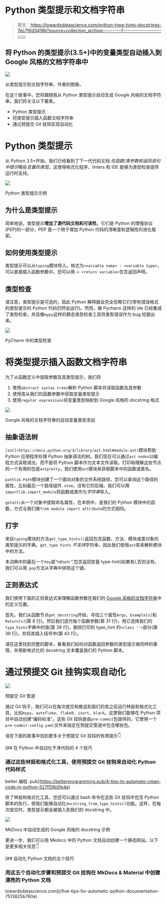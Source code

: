 # Python 类型提示和文档字符串

> 原文：<https://towardsdatascience.com/python-type-hints-docstrings-7ec7f6d3416b?source=collection_archive---------7----------------------->

## 将 Python 的类型提示(3.5+)中的变量类型自动插入到 Google 风格的文档字符串中

![](img/676032a07d087a5643a3bf3f701c225c.png)

从类型提示到文档字符串，作者的图像。

在这个故事中，您将跟随我从 Python 类型提示自动生成 Google 风格的文档字符串。我们将关注以下要素。

*   Python 类型提示
*   将类型提示插入函数文档字符串
*   通过预提交 Git 挂钩实现自动化

# Python 类型提示

从 Python 3.5+开始，我们已经看到了下一代代码文档:*在函数/类参数和返回语句中提示*哪些*变量的类型*。这使得格式化程序、linters 和 IDE 能够为类型检查提供运行时支持。

![](img/8a79f6624172c8d85674943fe74bb837.png)

Python 类型提示示例

## 为什么是类型提示

简单地说，类型提示**增加了源代码文档和可读性**。它们是 Python 的增强协议(PEP)的一部分，PEP 是一个用于增加 Python 代码的清晰度和逻辑性的进化框架。

## 如何使用类型提示

类型提示可以从`typing`模块导入。格式为`<variable name> : <variable type>`，可以直接插入函数参数中。您可以用`-> <return variable>`包含返回声明。

## 类型检查

请注意，类型提示是可选的，因此 Python 解释器会完全忽略它们(带有错误格式的类型提示的 Python 代码仍然会运行)。然而，像 Pycharm 这样的 ide 已经集成了类型检查，并且像`mypy`这样的静态类型检查工具将类型错误作为 bug 挖掘出来。

![](img/0794b8e290e7bfed34c59f2116bbb4aa.png)

PyCharm 中的类型检查

# 将类型提示插入函数文档字符串

为了从函数定义中提取参数及其类型提示，我们将

1.  使用`abstract syntax trees`解析 Python 脚本并读取函数及其参数
2.  使用库从我们的函数参数中获取变量类型提示
3.  使用`regular expressions`将变量类型映射到 Google 风格的 docstring 格式

![](img/0288dae2589370704fa6318cd62ffe72.png)

Google 风格的文档字符串的自动变量类型添加

## 抽象语法树

`[ast](https://docs.python.org/3/library/ast.html#module-ast)`模块帮助 Python 应用程序处理 Python 抽象语法的树。我们现在可以通过`ast nodes`以编程方式读取语法，而不是将 Python 脚本作为文本文件读取。打印和理解这些节点的一个有用的包是`astpretty`。我们使用`ast`模块来获取脚本中的函数或类名。

`pathlib.Path`模块创建了一个面向对象的文件系统路径，您可以查询这个路径的属性，比如最后一个路径组件`.stem`，没有它的后缀。我们可以用`importlib.import_module`将函数或类作为*字符串*导入。

`getattr`从一个对象中提取命名属性，在本例中，是我们的 Python 模块中的函数，方式与我们做`from module import attribute`的方式相同。

## 打字

来自`typing`模块的方法`get_type_hints()`返回包含函数、方法、模块或类对象的类型提示的字典。`get_type_hints` *不支持*字符串，因此我们使用`ast`库来解析模块中的方法。

本词典中的最后一个`key`是“return ”,包含返回变量 type-hint(如果有),否则没有。我们可以用`.pop`方法从字典中排除这个键。

## 正则表达式

我们使用下面的正则表达式来理解函数参数在我们的 [Google 风格的文档字符串](https://google.github.io/styleguide/pyguide.html)中的定义位置。

首先，我们从函数节点`get_docstring`开始，寻找三个属性`Args`、`Example[s]`和`Return[s]`(第 8 行)。然后我们迭代每个函数参数(第 31 行)，用它选择我们的`type_hints`字典中的值(第 38 行)，删除打印的 type_hint 的`<class ''>`部分(第 39 行)，并将其插入括号中(第 43 行)。

请在这里找到完整的脚本，看看我们如何对函数返回参数的类型提示做同样的事情，并用新格式化的 docstring 文本覆盖我们的 Python 脚本。

# 通过预提交 Git 挂钩实现自动化

![](img/76cc635afaf1efd6a37b726430753b82.png)

预提交 Git 管道

通过 Git 钩子，我们可以在每次提交和推送到我们的库之前运行林挺和格式化工具，比如`mypy`、`autoflake`、`flake8`、`isort`、`black`。这使我们能够在 Python 项目中自动创建“编码标准”。这些 Git 挂钩是由`pre-commit`包提供的，它使用一个`pre-commit-config.yaml`文件来指定在预提交管道中包含哪些包。

请在下面的故事中找到更多关于预提交 Git 挂钩的有用提示👇

[](https://betterprogramming.pub/4-tips-to-automate-clean-code-in-python-527f59b5fe4e) [## 在 Python 中自动化干净代码的 4 个技巧

### 通过这些林挺和格式化工具，使用预提交 Git 挂钩来自动化 Python 代码样式

better 编程. pub](https://betterprogramming.pub/4-tips-to-automate-clean-code-in-python-527f59b5fe4e) 

除了林挺和格式化工具，您还可以通过 bash 命令在这些 Git 挂钩中包含 Python 脚本的执行，使我们能够自动化`docstring_from_type_hints()`功能。这样，在每次提交时，类型提示都会被插入到我们的 docstring 中。

![](img/e69a861ec807ac52fec333c915d07e3a.png)

MkDocs 中自动生成的 Google 风格的 docstring 示例

更进一步，我们可以用 Mkdocs 中的 Python 文档自动创建一个静态网站。以下是更多相关信息👇

[](/five-tips-for-automatic-python-documentation-7513825b760e) [## 自动化 Python 文档的五个技巧

### 用这五个自动化步骤和预提交 Git 挂钩在 MkDocs & Material 中创建漂亮的 Python 文档

towardsdatascience.com](/five-tips-for-automatic-python-documentation-7513825b760e)